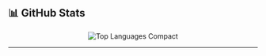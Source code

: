 ## 📊 GitHub Stats

<!--  ![Your GitHub stats](https://github-readme-stats.vercel.app/api?username=sajjalf23&show_icons=true&theme=radical) 

![Top Langs](https://github-readme-stats.vercel.app/api/top-langs/?username=sajjalf23&layout=compact&theme=radical)  

 ![GitHub Activity Graph](https://github-readme-activity-graph.vercel.app/graph?username=sajjalf23&theme=tokyo-night)  -->

<p align="center">
  <!-- Compact Layout -->
  <img src="https://github-readme-stats.vercel.app/api/top-langs/?username=sajjalf23&layout=compact&theme=tokyonight&hide_border=true&langs_count=10&card_width=445" alt="Top Languages Compact" />
</p>

---


